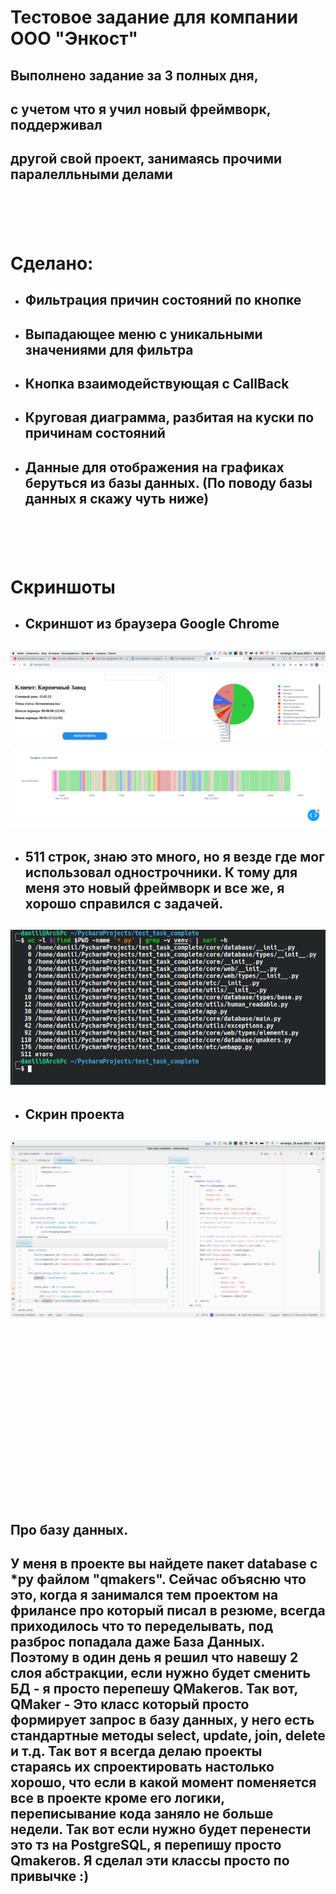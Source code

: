 # Тестовое задание для компании ООО "Энкост"

## Выполнено задание за 3 полных дня,<br/>
## с учетом что я учил новый фреймворк, поддерживал<br/>
## другой свой проект, занимаясь прочими паралелльными делами
# <br/>
# Сделано:
- ## Фильтрация причин состояний по кнопке
- ## Выпадающее меню с уникальными значениями для фильтра
- ## Кнопка взаимодействующая с CallBack
- ## Круговая диаграмма, разбитая на куски по причинам состояний
- ## Данные для отображения на графиках беруться из базы данных. (По поводу базы данных я скажу чуть ниже)
# <br/>
# Скриншоты
- ## Скриншот из браузера Google Chrome
## ![Скриншот из браузера Chrome](/custom_data/chrome-screenshot.png)
- ## 511 строк, знаю это много, но я везде где мог использовал однострочники. К тому для меня это новый фреймворк и все же, я хорошо справился с задачей.
## ![Количество строк в проекте](/custom_data/lines.png)
- ## Скрин проекта
## ![Скриншот проекта](/custom_data/pycharm-screen.png)
# <br/>
# <br/>
# <br/>
# <br/>
## Про базу данных. 

## У меня в проекте вы найдете пакет database с *py файлом "qmakers". Сейчас объясню что это, когда я занимался тем проектом на фрилансе про который писал в резюме, всегда приходилось что то переделывать, под разброс попадала даже База Данных. Поэтому в один день я решил что навешу 2 слоя абстракции, если нужно будет сменить БД - я просто перепешу QMakerов. Так вот, QMaker - Это класс который просто формирует запрос в базу данных, у него есть стандартные методы select, update, join, delete и т.д. Так вот я всегда делаю проекты стараясь их спроектировать настолько хорошо, что если в какой момент поменяется все в проекте кроме его логики, переписывание кода заняло не больше недели. Так вот если нужно будет перенести это тз на PostgreSQL, я перепишу просто Qmakerов. Я сделал эти классы просто по привычке :)